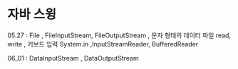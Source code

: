# 자바 스윙 


05.27 : File , FileInputStream, FileOutputStream , 문자 형태의 데이터 파일 read, write , 키보드 입력 System.in ,InputStreamReader, BufferedReader

06_01 : DataInputStream , DataOutputStream
